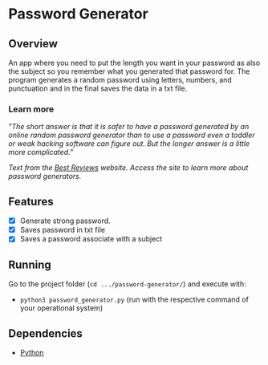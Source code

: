 # Password Generator

## Overview
An app where you need to put the length you want in your password as also the subject so you remember what you generated that password for. The program generates a random password using letters, numbers, and punctuation and in the final saves the data in a txt file.

### Learn more

*"The short answer is that it is safer to have a password generated by an online random password generator than to use a password even a toddler or weak hacking software can figure out. But the longer answer is a little more complicated."*

*Text from the [Best Reviews](https://password-managers.bestreviews.net/faq/is-it-safe-to-use-random-password-generators/) website. Access the site to learn more about password generators.*

## Features
- [x] Generate strong password.
- [x] Saves password in txt file
- [x] Saves a password associate with a subject

## Running
Go to the project folder (`cd .../password-generator/`) and execute with:
- `python3 password_generator.py` (run with the respective command of your operational system)

## Dependencies
- [Python](https://www.python.org/downloads/)
